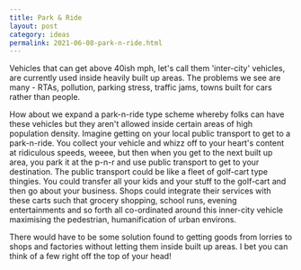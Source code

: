 ```yaml
---
title: Park & Ride
layout: post
category: ideas
permalink: 2021-06-08-park-n-ride.html
---
```


Vehicles that can get above 40ish mph, let's call them 'inter-city' vehicles, are currently used inside heavily built up areas. The problems we see are many - RTAs, pollution, parking stress, traffic jams, towns built for cars rather than people.  

How about we expand a park-n-ride type scheme whereby folks can have these vehicles but they aren't allowed inside certain areas of high population density. Imagine getting on your local public transport to get to a park-n-ride. You collect your vehicle and whizz off to your heart's content at ridiculous speeds, weeee, but then when you get to the next built up area, you park it at the p-n-r and use public transport to get to your destination. The public transport could be like a fleet of golf-cart type thingies. You could transfer all your kids and your stuff to the golf-cart and then go about your business. Shops could integrate their services with these carts such that grocery shopping, school runs, evening entertainments and so forth all co-ordinated around this inner-city vehicle maximising the pedestrian, humanification of urban environs.  

There would have to be some solution found to getting goods from lorries to shops and factories without letting them inside built up areas. I bet you can think of a few right off the top of your head!
